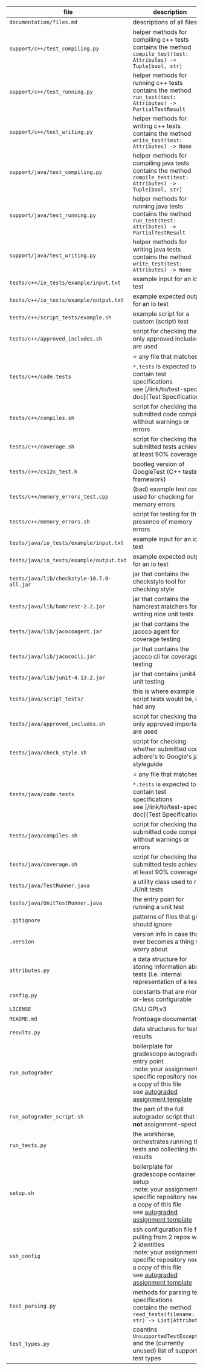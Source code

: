 
| file | description |
| ---- | ----------- |
| `documentation/files.md` | descriptions of all files |
| `support/c++/test_compiling.py` | helper methods for compiling c++ tests<br/>contains the method `compile_test(test: Attributes) -> Tuple[bool, str]` |
| `support/c++/test_running.py` | helper methods for running c++ tests<br/>contains the method `run_test(test: Attributes) -> PartialTestResult` |
| `support/c++/test_writing.py` | helper methods for writing c++ tests<br/>contains the method `write_test(test: Attributes) -> None` |
| `support/java/test_compiling.py` | helper methods for compiling java tests<br/>contains the method `compile_test(test: Attributes) -> Tuple[bool, str]` |
| `support/java/test_running.py` | helper methods for running java tests<br/>contains the method `run_test(test: Attributes) -> PartialTestResult` |
| `support/java/test_writing.py` | helper methods for writing java tests<br/>contains the method `write_test(test: Attributes) -> None` |
| `tests/c++/io_tests/example/input.txt` | example input for an io test |
| `tests/c++/io_tests/example/output.txt` | example expected output for an io test |
| `tests/c++/script_tests/example.sh` | example script for a custom (script) test |
| `tests/c++/approved_includes.sh` | script for checking that only approved includes are used |
| `tests/c++/code.tests` | :star: any file that matches `*.tests` is expected to contain test specifications<br/> see [/link/to/test-spec-doc](Test Specification) |
| `tests/c++/compiles.sh` | script for checking that submitted code compiles without warnings or errors |
| `tests/c++/coverage.sh` | script for checking that submitted tests achieve at least 90% coverage |
| `tests/c++/cs12x_test.h` | bootleg version of GoogleTest (C++ testing framework) |
| `tests/c++/memory_errors_test.cpp` | (bad) example test code used for checking for memory errors |
| `tests/c++/memory_errors.sh` | script for testing for the presence of memory errors |
| `tests/java/io_tests/example/input.txt` | example input for an io test |
| `tests/java/io_tests/example/output.txt` | example expected output for an io test |
| `tests/java/lib/checkstyle-10.7.0-all.jar` | jar that contains the checkstyle tool for checking style |
| `tests/java/lib/hamcrest-2.2.jar` | jar that contains the hamcrest matchers for writing nice unit tests |
| `tests/java/lib/jacocoagent.jar` | jar that contains the jacoco agent for coverage testing |
| `tests/java/lib/jacococli.jar` | jar that contains the jacoco cli for coverage testing |
| `tests/java/lib/junit-4.13.2.jar` | jar that contains junit4 for unit testing |
| `tests/java/script_tests/` | this is where example script tests would be, if i had any |
| `tests/java/approved_includes.sh` | script for checking that only approved imports are used |
| `tests/java/check_style.sh` | script for checking whether submitted code adhere's to Google's java styleguide |
| `tests/java/code.tests` | :star: any file that matches `*.tests` is expected to contain test specifications<br/> see [/link/to/test-spec-doc](Test Specification) |
| `tests/java/compiles.sh` | script for checking that submitted code compiles without warnings or errors |
| `tests/java/coverage.sh` | script for checking that submitted tests achieve at least 90% coverage |
| `tests/java/TestRunner.java` | a utility class used to run JUnit tests |
| `tests/java/UnitTestRunner.java` | the entry point for running a unit test |
| `.gitignore` | patterns of files that git should ignore |
| `.version` | version info in case that ever becomes a thing to worry about |
| `attributes.py` | a data structure for storing information about tests (i.e. internal representation of a test) |
| `config.py` | constants that are more-or-less configurable |
| `LICENSE` | GNU GPLv3 |
| `README.md` | frontpage documentation |
| `results.py` | data structures for test results |
| `run_autograder` | boilerplate for gradescope autograding entry point<br/>:note: your assignment-specific repository needs a copy of this file<br/> see [autograded assignment template](https://github.com/philipritchey/autograded-assignment-template) |
| `run_autograder_script.sh` | the part of the full autograder script that is **not** assignment-specific |
| `run_tests.py` | the workhorse, orchestrates running the tests and collecting the results |
| `setup.sh` | boilerplate for gradescope container setup<br/>:note: your assignment-specific repository needs a copy of this file<br/> see [autograded assignment template](https://github.com/philipritchey/autograded-assignment-template)  |
| `ssh_config` | ssh configuration file for pulling from 2 repos with 2 identities<br/>:note: your assignment-specific repository needs a copy of this file<br/> see [autograded assignment template](https://github.com/philipritchey/autograded-assignment-template)  |
| `test_parsing.py` | methods for parsing test specifications<br/>contains the method `read_tests(filename: str) -> List[Attributes]` |
| `test_types.py` | coantins `UnsupportedTestException` and the (currently unused) list of supported test types |


